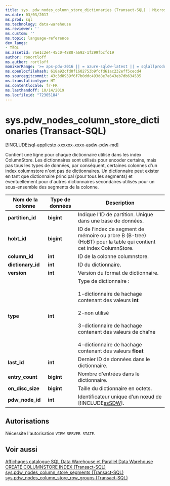 ```yaml
---
title: sys. pdw_nodes_column_store_dictionaries (Transact-SQL) | Microsoft Docs
ms.date: 03/03/2017
ms.prod: sql
ms.technology: data-warehouse
ms.reviewer: ''
ms.custom: ''
ms.topic: language-reference
dev_langs:
- TSQL
ms.assetid: 7ae1c2e4-45c0-4880-a692-1f299fbcfd19
author: ronortloff
ms.author: rortloff
monikerRange: '>= aps-pdw-2016 || = azure-sqldw-latest || = sqlallproducts-allversions'
ms.openlocfilehash: 618a92cfd0f1602753b9fcfd61ac232eff5cecd4
ms.sourcegitcommit: 43c3d8939f6f7b0ddc493d8e7a643eb7db634535
ms.translationtype: HT
ms.contentlocale: fr-FR
ms.lasthandoff: 10/14/2019
ms.locfileid: "72305184"
---
```

# <a name="syspdw_nodes_column_store_dictionaries-transact-sql"></a>sys.pdw_nodes_column_store_dictionaries (Transact-SQL)
[!INCLUDE[tsql-appliesto-xxxxxx-xxxx-asdw-pdw-md](../../includes/tsql-appliesto-xxxxxx-xxxx-asdw-pdw-md.md)]

  Contient une ligne pour chaque dictionnaire utilisé dans les index ColumnStore. Les dictionnaires sont utilisés pour encoder certains, mais pas tous les types de données, par conséquent, certaines colonnes d'un index columnstore n'ont pas de dictionnaires. Un dictionnaire peut exister en tant que dictionnaire principal (pour tous les segments) et éventuellement pour d'autres dictionnaires secondaires utilisés pour un sous-ensemble des segments de la colonne.  
  
|Nom de la colonne|Type de données|Description|  
|-----------------|---------------|-----------------|  
|**partition_id**|**bigint**|Indique l'ID de partition. Unique dans une base de données.|  
|**hobt_id**|**bigint**|ID de l’index de segment de mémoire ou arbre B (B-tree) (HoBT) pour la table qui contient cet index ColumnStore.|  
|**column_id**|**int**|ID de la colonne columnstore.|  
|**dictionary_id**|**int**|ID du dictionnaire.|  
|**version**|**int**|Version du format de dictionnaire.|  
|**type**|**int**|Type de dictionnaire :<br /><br /> 1-dictionnaire de hachage contenant des valeurs **int**<br /><br /> 2-non utilisé<br /><br /> 3-dictionnaire de hachage contenant des valeurs de chaîne<br /><br /> 4-dictionnaire de hachage contenant des valeurs **float**|  
|**last_id**|**int**|Dernier ID de données dans le dictionnaire.|  
|**entry_count**|**bigint**|Nombre d'entrées dans le dictionnaire.|  
|**on_disc_size**|**bigint**|Taille du dictionnaire en octets.|  
|**pdw_node_id**|**int**|Identificateur unique d’un nœud de [!INCLUDE[ssSDW](../../includes/sssdw-md.md)].|  
  
## <a name="permissions"></a>Autorisations  
 Nécessite l'autorisation `VIEW SERVER STATE`.  
  
## <a name="see-also"></a>Voir aussi  
 [Affichages catalogue SQL Data Warehouse et Parallel Data Warehouse](../../relational-databases/system-catalog-views/sql-data-warehouse-and-parallel-data-warehouse-catalog-views.md)   
 [CREATE COLUMNSTORE INDEX &#40;Transact-SQL&#41;](../../t-sql/statements/create-columnstore-index-transact-sql.md)   
 [sys.pdw_nodes_column_store_segments &#40;Transact-SQL&#41;](../../relational-databases/system-catalog-views/sys-pdw-nodes-column-store-segments-transact-sql.md)   
 [sys.pdw_nodes_column_store_row_groups &#40;Transact-SQL&#41;](../../relational-databases/system-catalog-views/sys-pdw-nodes-column-store-row-groups-transact-sql.md)  
  
  
